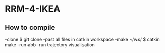 # RRM-4-IKEA
## How to compile
-clone $ git clone <repo>
-past all files in catkin workspace
-make ¬/ws/ $ catkin make
-run abb
  -run trajectory visualisation
  
  
